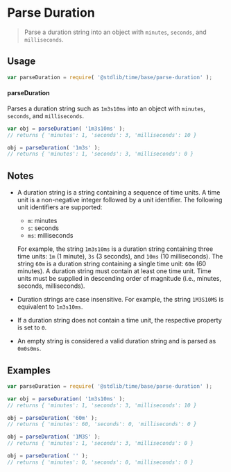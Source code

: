 <!--

@license Apache-2.0

Copyright (c) 2022 The Stdlib Authors.

Licensed under the Apache License, Version 2.0 (the "License");
you may not use this file except in compliance with the License.
You may obtain a copy of the License at

   http://www.apache.org/licenses/LICENSE-2.0

Unless required by applicable law or agreed to in writing, software
distributed under the License is distributed on an "AS IS" BASIS,
WITHOUT WARRANTIES OR CONDITIONS OF ANY KIND, either express or implied.
See the License for the specific language governing permissions and
limitations under the License.

-->

# Parse Duration

> Parse a duration string into an object with `minutes`, `seconds`, and `milliseconds`.

<section class="usage">

## Usage

```javascript
var parseDuration = require( '@stdlib/time/base/parse-duration' );
```

#### parseDuration

Parses a duration string such as `1m3s10ms` into an object with `minutes`, `seconds`, and `milliseconds`.

```javascript
var obj = parseDuration( '1m3s10ms' );
// returns { 'minutes': 1, 'seconds': 3, 'milliseconds': 10 }

obj = parseDuration( '1m3s' );
// returns { 'minutes': 1, 'seconds': 3, 'milliseconds': 0 }
```

</section>

<!-- /.usage -->

<!-- Package notes. Make sure to keep an empty line after the `section` element and another before the `/section` close. -->

<section class="notes">

## Notes

-   A duration string is a string containing a sequence of time units. A time unit is a non-negative integer followed by a unit identifier. The following unit identifiers are supported:

    -   `m`: minutes
    -   `s`: seconds
    -   `ms`: milliseconds

    For example, the string `1m3s10ms` is a duration string containing three time units: `1m` (1 minute), `3s` (3 seconds), and `10ms` (10 milliseconds). The string `60m` is a duration string containing a single time unit: `60m` (60 minutes). A duration string must contain at least one time unit. Time units must be supplied in descending order of magnitude (i.e., minutes, seconds, milliseconds). 

-   Duration strings are case insensitive. For example, the string `1M3S10MS` is equivalent to `1m3s10ms`.

-   If a duration string does not contain a time unit, the respective property is set to `0`.

-   An empty string is considered a valid duration string and is parsed as `0m0s0ms`.

</section>

<!-- /.notes -->

<section class="examples">

## Examples

<!-- TODO: better examples -->

<!-- eslint no-undef: "error" -->

```javascript
var parseDuration = require( '@stdlib/time/base/parse-duration' );

var obj = parseDuration( '1m3s10ms' );
// returns { 'minutes': 1, 'seconds': 3, 'milliseconds': 10 }

obj = parseDuration( '60m' );
// returns { 'minutes': 60, 'seconds': 0, 'milliseconds': 0 }

obj = parseDuration( '1M3S' );
// returns { 'minutes': 1, 'seconds': 3, 'milliseconds': 0 }

obj = parseDuration( '' );
// returns { 'minutes': 0, 'seconds': 0, 'milliseconds': 0 }
```

</section>

<!-- /.examples -->

<!-- Section for related `stdlib` packages. Do not manually edit this section, as it is automatically populated. -->

<section class="related">

</section>

<!-- /.related -->

<!-- Section for all links. Make sure to keep an empty line after the `section` element and another before the `/section` close. -->

<section class="links">

</section>

<!-- /.links -->
